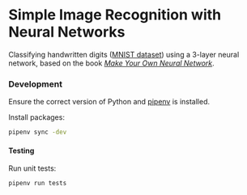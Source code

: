 # Simple Image Recognition with Neural Networks
Classifying handwritten digits ([MNIST dataset](http://yann.lecun.com/exdb/mnist/)) using a 3-layer neural network, based on the book [*Make Your Own Neural Network*](https://makeyourownneuralnetwork.blogspot.com/2016/03/the-book-is-out.html).


### Development
Ensure the correct version of Python and [pipenv](https://github.com/pypa/pipenv) is installed.

Install packages:
```bash
pipenv sync -dev
```

#### Testing
Run unit tests:
```bash
pipenv run tests
```
